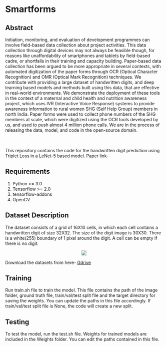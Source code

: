 # Smartforms #
## Abstract ##

Initiation, monitoring, and evaluation of development programmes can involve field-based data collection about project activities. This
data collection through digital devices may not always be feasible though, for reasons like unaffordability of smartphones and tablets
by field-based cadre, or shortfalls in their training and capacity building. Paper-based data collection has been argued to be more
appropriate in several contexts, with automated digitization of the paper forms through OCR (Optical Character Recognition) and
OMR (Optical Mark Recognition) techniques. We contribute with providing a large dataset of handwritten digits, and deep learning
based models and methods built using this data, that are effective in real-world environments. We demonstrate the deployment of
these tools in the context of a maternal and child health and nutrition awareness project, which uses IVR (Interactive Voice Response)
systems to provide awareness information to rural women SHG (Self Help Group) members in north India. Paper forms were used to
collect phone numbers of the SHG members at scale, which were digitized using the OCR tools developed by us, and used to push
almost 4 million phone calls. We are in the process of releasing the data, model, and code in the open-source domain.

</br></br>
This repository contains the code for the handwritten digit prediction using Triplet Loss in a LeNet-5 based model. 
Paper link- 

## Requirements ##
1. Python >= 3.0
2. Tensorflow >= 2.0
3. tensorflow-addons
4. OpenCV

## Dataset Description ##
The dataset consists of a grid of 16X10 cells, in which each cell contains a handwritten digit of size 32X32. The size of the digit image is 30X30. There is a white(255) boundary of 1 pixel around the digit. A cell can be empty if there is no digit. 

<p align="center">
  <img src="https://github.com/pantDevesh/Smartforms/blob/main/Sample/661.png"  />
</p>

Download the datasets from here- <a href="https://drive.google.com/file/d/1fX4LIAZlF645cSXxQPkJufSZUbbR_6s0/view?usp=sharing" target="_blank">Gdrive</a>

## Training ##
Run train.sh file to train the model. This file contains the path of the image folder, ground truth file, train/val/test split file and the target directory for saving the weights. You can update the paths in this file accordingly. If train/val/test split file is None, the code will create a new split. 

## Testing ##
To test the model, run the test.sh file. Weights for trained models are included in the Weights folder. You can edit the paths contained in this file.

